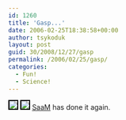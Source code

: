 ```yaml
---
id: 1260
title: 'Gasp...'
date: 2006-02-25T18:38:58+00:00
author: tsykoduk
layout: post
guid: 30/2008/12/27/gasp
permalink: /2006/02/25/gasp/
categories:
  - Fun!
  - Science!
---
```

<img style="border: 2px solid #000000" src="http://sharpmarbles.stufftoread.com/images/saam/bumperstickers/shrodingersCat.gif" />
<img style="border: 2px solid #000000" src="http://sharpmarbles.stufftoread.com/images/saam/bumperstickers/nihlists.gif" />
<a href="http://blog.robballen.com/archive/2006/02/23/Quantumphyiscshumour.aspx">SaaM</a> has done it again.
